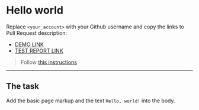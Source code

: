 # Hello world
Replace `<your_account>` with your Github username and copy the links to Pull Request description:
- [DEMO LINK](https://Hanna-Zaitseva.github.io/layout_hello-world/)
- [TEST REPORT LINK](https://Hanna-Zaitseva.github.io/layout_hello-world/report/html_report/)

> Follow [this instructions](https://mate-academy.github.io/layout_task-guideline/#how-to-solve-the-layout-tasks-on-github)
___

## The task 
Add the basic page markup and the text `Hello, world!` into the body.
